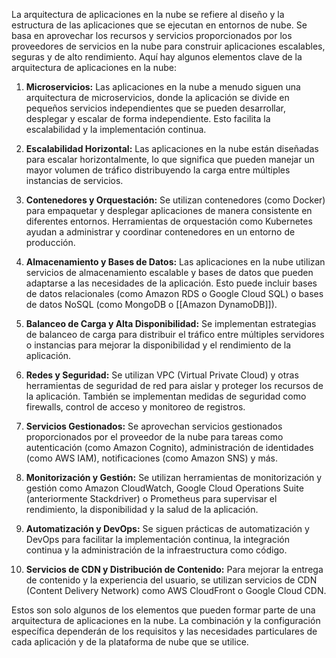La arquitectura de aplicaciones en la nube se refiere al diseño y la estructura de las aplicaciones que se ejecutan en entornos de nube. Se basa en aprovechar los recursos y servicios proporcionados por los proveedores de servicios en la nube para construir aplicaciones escalables, seguras y de alto rendimiento. Aquí hay algunos elementos clave de la arquitectura de aplicaciones en la nube:

1. **Microservicios:** Las aplicaciones en la nube a menudo siguen una arquitectura de microservicios, donde la aplicación se divide en pequeños servicios independientes que se pueden desarrollar, desplegar y escalar de forma independiente. Esto facilita la escalabilidad y la implementación continua.

2. **Escalabilidad Horizontal:** Las aplicaciones en la nube están diseñadas para escalar horizontalmente, lo que significa que pueden manejar un mayor volumen de tráfico distribuyendo la carga entre múltiples instancias de servicios.

3. **Contenedores y Orquestación:** Se utilizan contenedores (como Docker) para empaquetar y desplegar aplicaciones de manera consistente en diferentes entornos. Herramientas de orquestación como Kubernetes ayudan a administrar y coordinar contenedores en un entorno de producción.

4. **Almacenamiento y Bases de Datos:** Las aplicaciones en la nube utilizan servicios de almacenamiento escalable y bases de datos que pueden adaptarse a las necesidades de la aplicación. Esto puede incluir bases de datos relacionales (como Amazon RDS o Google Cloud SQL) o bases de datos NoSQL (como MongoDB o [[Amazon DynamoDB]]).

5. **Balanceo de Carga y Alta Disponibilidad:** Se implementan estrategias de balanceo de carga para distribuir el tráfico entre múltiples servidores o instancias para mejorar la disponibilidad y el rendimiento de la aplicación.

6. **Redes y Seguridad:** Se utilizan VPC (Virtual Private Cloud) y otras herramientas de seguridad de red para aislar y proteger los recursos de la aplicación. También se implementan medidas de seguridad como firewalls, control de acceso y monitoreo de registros.

7. **Servicios Gestionados:** Se aprovechan servicios gestionados proporcionados por el proveedor de la nube para tareas como autenticación (como Amazon Cognito), administración de identidades (como AWS IAM), notificaciones (como Amazon SNS) y más.

8. **Monitorización y Gestión:** Se utilizan herramientas de monitorización y gestión como Amazon CloudWatch, Google Cloud Operations Suite (anteriormente Stackdriver) o Prometheus para supervisar el rendimiento, la disponibilidad y la salud de la aplicación.

9. **Automatización y DevOps:** Se siguen prácticas de automatización y DevOps para facilitar la implementación continua, la integración continua y la administración de la infraestructura como código.

10. **Servicios de CDN y Distribución de Contenido:** Para mejorar la entrega de contenido y la experiencia del usuario, se utilizan servicios de CDN (Content Delivery Network) como AWS CloudFront o Google Cloud CDN.

Estos son solo algunos de los elementos que pueden formar parte de una arquitectura de aplicaciones en la nube. La combinación y la configuración específica dependerán de los requisitos y las necesidades particulares de cada aplicación y de la plataforma de nube que se utilice.